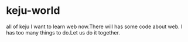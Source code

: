 # keju-world
all of keju
I want to learn web now.There will has some code about web.
I has too many things to do.Let us do it together.
